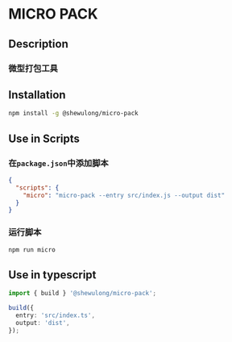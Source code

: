 # MICRO PACK

## Description

### 微型打包工具

## Installation

```bash
npm install -g @shewulong/micro-pack
```

## Use in Scripts

### 在`package.json`中添加脚本

```json
{
  "scripts": {
    "micro": "micro-pack --entry src/index.js --output dist"
  }
}
```

### 运行脚本

```bash
npm run micro
```

## Use in typescript

```ts
import { build } '@shewulong/micro-pack';

build({
  entry: 'src/index.ts',
  output: 'dist',
});
```
